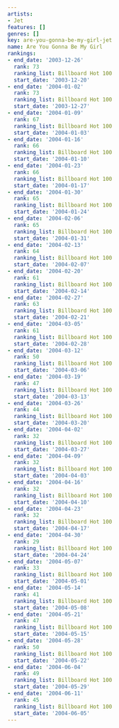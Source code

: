 ```yaml
---
artists:
- Jet
features: []
genres: []
key: are-you-gonna-be-my-girl-jet
name: Are You Gonna Be My Girl
rankings:
- end_date: '2003-12-26'
  rank: 73
  ranking_list: Billboard Hot 100
  start_date: '2003-12-20'
- end_date: '2004-01-02'
  rank: 73
  ranking_list: Billboard Hot 100
  start_date: '2003-12-27'
- end_date: '2004-01-09'
  rank: 67
  ranking_list: Billboard Hot 100
  start_date: '2004-01-03'
- end_date: '2004-01-16'
  rank: 66
  ranking_list: Billboard Hot 100
  start_date: '2004-01-10'
- end_date: '2004-01-23'
  rank: 66
  ranking_list: Billboard Hot 100
  start_date: '2004-01-17'
- end_date: '2004-01-30'
  rank: 65
  ranking_list: Billboard Hot 100
  start_date: '2004-01-24'
- end_date: '2004-02-06'
  rank: 65
  ranking_list: Billboard Hot 100
  start_date: '2004-01-31'
- end_date: '2004-02-13'
  rank: 64
  ranking_list: Billboard Hot 100
  start_date: '2004-02-07'
- end_date: '2004-02-20'
  rank: 61
  ranking_list: Billboard Hot 100
  start_date: '2004-02-14'
- end_date: '2004-02-27'
  rank: 63
  ranking_list: Billboard Hot 100
  start_date: '2004-02-21'
- end_date: '2004-03-05'
  rank: 61
  ranking_list: Billboard Hot 100
  start_date: '2004-02-28'
- end_date: '2004-03-12'
  rank: 50
  ranking_list: Billboard Hot 100
  start_date: '2004-03-06'
- end_date: '2004-03-19'
  rank: 47
  ranking_list: Billboard Hot 100
  start_date: '2004-03-13'
- end_date: '2004-03-26'
  rank: 44
  ranking_list: Billboard Hot 100
  start_date: '2004-03-20'
- end_date: '2004-04-02'
  rank: 32
  ranking_list: Billboard Hot 100
  start_date: '2004-03-27'
- end_date: '2004-04-09'
  rank: 32
  ranking_list: Billboard Hot 100
  start_date: '2004-04-03'
- end_date: '2004-04-16'
  rank: 32
  ranking_list: Billboard Hot 100
  start_date: '2004-04-10'
- end_date: '2004-04-23'
  rank: 32
  ranking_list: Billboard Hot 100
  start_date: '2004-04-17'
- end_date: '2004-04-30'
  rank: 29
  ranking_list: Billboard Hot 100
  start_date: '2004-04-24'
- end_date: '2004-05-07'
  rank: 33
  ranking_list: Billboard Hot 100
  start_date: '2004-05-01'
- end_date: '2004-05-14'
  rank: 41
  ranking_list: Billboard Hot 100
  start_date: '2004-05-08'
- end_date: '2004-05-21'
  rank: 47
  ranking_list: Billboard Hot 100
  start_date: '2004-05-15'
- end_date: '2004-05-28'
  rank: 50
  ranking_list: Billboard Hot 100
  start_date: '2004-05-22'
- end_date: '2004-06-04'
  rank: 49
  ranking_list: Billboard Hot 100
  start_date: '2004-05-29'
- end_date: '2004-06-11'
  rank: 45
  ranking_list: Billboard Hot 100
  start_date: '2004-06-05'
---
```


